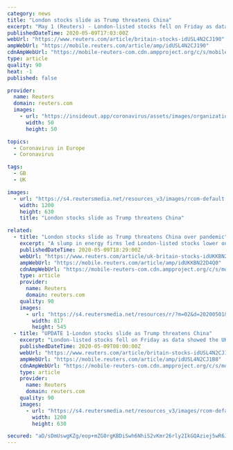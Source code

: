```yaml
---
category: news
title: "London stocks slide as Trump threatens China"
excerpt: "May 1 (Reuters) - London-listed stocks fell on Friday as data showed the UK housing market was grinding to a halt, with sentiment also dented by U.S. President Donald Trump’s threat to impose new tariffs on China over the coronavirus crisis."
publishedDateTime: 2020-05-09T17:03:00Z
webUrl: "https://www.reuters.com/article/britain-stocks-idUSL4N2CJ190"
ampWebUrl: "https://mobile.reuters.com/article/amp/idUSL4N2CJ190"
cdnAmpWebUrl: "https://mobile-reuters-com.cdn.ampproject.org/c/s/mobile.reuters.com/article/amp/idUSL4N2CJ190"
type: article
quality: 90
heat: -1
published: false

provider:
  name: Reuters
  domain: reuters.com
  images:
    - url: "https://insideout.app/coronavirus/assets/images/organizations/reuters.com-50x50.jpg"
      width: 50
      height: 50

topics:
  - Coronavirus in Europe
  - Coronavirus

tags:
  - GB
  - UK

images:
  - url: "https://s4.reutersmedia.net/resources_v3/images/rcom-default.png"
    width: 1200
    height: 630
    title: "London stocks slide as Trump threatens China"

related:
  - title: "London stocks slide as Trump threatens China over pandemic"
    excerpt: "A slump in energy firms led London-listed stocks lower on Friday, with sentiment also dented by U.S. President Donald Trump's threat to impose new tariffs on China over the coronavirus crisis."
    publishedDateTime: 2020-05-09T18:29:00Z
    webUrl: "https://www.reuters.com/article/uk-britain-stocks-idUKKBN22D4Q0"
    ampWebUrl: "https://mobile.reuters.com/article/amp/idUKKBN22D4Q0"
    cdnAmpWebUrl: "https://mobile-reuters-com.cdn.ampproject.org/c/s/mobile.reuters.com/article/amp/idUKKBN22D4Q0"
    type: article
    provider:
      name: Reuters
      domain: reuters.com
    quality: 90
    images:
      - url: "https://s4.reutersmedia.net/resources/r/?m=02&d=20200501&t=2&i=1517125064&w=&fh=545px&fw=&ll=&pl=&sq=&r=LYNXMPEG402VZ"
        width: 817
        height: 545
  - title: "UPDATE 1-London stocks slide as Trump threatens China"
    excerpt: "London-listed stocks fell on Friday as data showed the UK housing market was grinding to a halt, with sentiment also dented by U.S. President Donald Trump's threat to impose new tariffs on China over the coronavirus crisis."
    publishedDateTime: 2020-05-09T08:00:00Z
    webUrl: "https://www.reuters.com/article/britain-stocks-idUSL4N2CJ1B8"
    ampWebUrl: "https://mobile.reuters.com/article/amp/idUSL4N2CJ1B8"
    cdnAmpWebUrl: "https://mobile-reuters-com.cdn.ampproject.org/c/s/mobile.reuters.com/article/amp/idUSL4N2CJ1B8"
    type: article
    provider:
      name: Reuters
      domain: reuters.com
    quality: 90
    images:
      - url: "https://s4.reutersmedia.net/resources_v3/images/rcom-default.png"
        width: 1200
        height: 630

secured: "aD/sDmUswgKZg/eop+mZG0rgKBDiSwh6NhiS2vKmr26rly2IkGQAziej5wR6J1OF7uosfgS/7oth60VBntUyOQYhX9ddZsDfRrd0PC05kIutatSbcy8Cup0gbUFCvPU+dGsP9DFfsrN1YTc4JwNkera/2bcGepM2TcrJFmJFkTkDERC6Bdf1q3QJlK4qcUzx+UqVw2uy1HmKOnWf1PUBzTPZutkKi76IX3EWaclWKhKRHKLUDE/j+/RLrHsIqIfwaEneNYDTmkiT0Ma5pYPc+NE+jts6q56m7+eefY8nxLsShwA/qK/MOzRJnaoZaXwB;t3TlEWsXuMJv7xNFryzU4w=="
---
```


